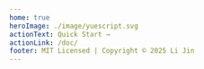 ```yaml
---
home: true
heroImage: ./image/yuescript.svg
actionText: Quick Start →
actionLink: /doc/
footer: MIT Licensed | Copyright © 2025 Li Jin
---
```


